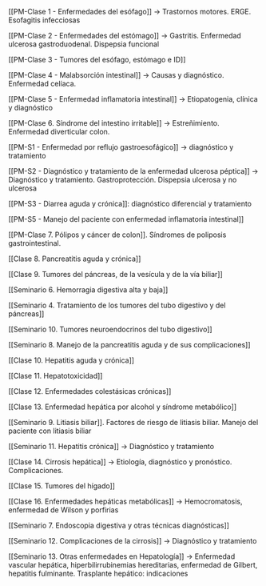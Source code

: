 [[PM-Clase 1 - Enfermedades del esófago]] → Trastornos motores. ERGE. Esofagitis infecciosas

[[PM-Clase 2 - Enfermedades del estómago]] →  Gastritis. Enfermedad ulcerosa gastroduodenal. Dispepsia funcional

[[PM-Clase 3 - Tumores del esófago, estómago e ID]]

[[PM-Clase 4 - Malabsorción intestinal]] → Causas y diagnóstico. Enfermedad celíaca.

[[PM-Clase 5 - Enfermedad inflamatoria intestinal]] →  Etiopatogenia, clínica y diagnóstico

[[PM-Clase 6. Síndrome del intestino irritable]] -> Estreñimiento. Enfermedad diverticular colon.

[[PM-S1 - Enfermedad por reflujo gastroesofágico]] -> diagnóstico y tratamiento

[[PM-S2 - Diagnóstico y tratamiento de la enfermedad ulcerosa péptica]] → Diagnóstico y tratamiento. Gastroprotección. Dispepsia ulcerosa y no ulcerosa

[[PM-S3 - Diarrea aguda y crónica]]: diagnóstico diferencial y tratamiento

[[PM-S5 - Manejo del paciente con enfermedad inflamatoria intestinal]]

[[PM-Clase 7. Pólipos y cáncer de colon]]. Síndromes de poliposis gastrointestinal.

[[Clase 8. Pancreatitis aguda y crónica]]

[[Clase 9. Tumores del páncreas, de la vesícula y de la vía biliar]]

[[Seminario 6. Hemorragia digestiva alta y baja]]

[[Seminario 4. Tratamiento de los tumores del tubo digestivo y del páncreas]]

[[Seminario 10. Tumores neuroendocrinos del tubo digestivo]]

[[Seminario 8. Manejo de la pancreatitis aguda y de sus complicaciones]]

[[Clase 10. Hepatitis aguda y crónica]]

[[Clase 11. Hepatotoxicidad]]

[[Clase 12. Enfermedades colestásicas crónicas]]

[[Clase 13. Enfermedad hepática por alcohol y síndrome metabólico]]

[[Seminario 9. Litiasis biliar]]. Factores de riesgo de litiasis biliar. Manejo del paciente con litiasis biliar

[[Seminario 11. Hepatitis crónica]] → Diagnóstico y tratamiento

[[Clase 14. Cirrosis hepática]] → Etiología, diagnóstico y pronóstico. Complicaciones.

[[Clase 15. Tumores del hígado]]

[[Clase 16. Enfermedades hepáticas metabólicas]] → Hemocromatosis, enfermedad de Wilson y porfirias

[[Seminario 7. Endoscopia digestiva y otras técnicas diagnósticas]]

[[Seminario 12. Complicaciones de la cirrosis]] → Diagnóstico y tratamiento

[[Seminario 13. Otras enfermedades en Hepatología]] → Enfermedad vascular hepática, hiperbilirrubinemias hereditarias, enfermedad de Gilbert, hepatitis fulminante. Trasplante hepático: indicaciones